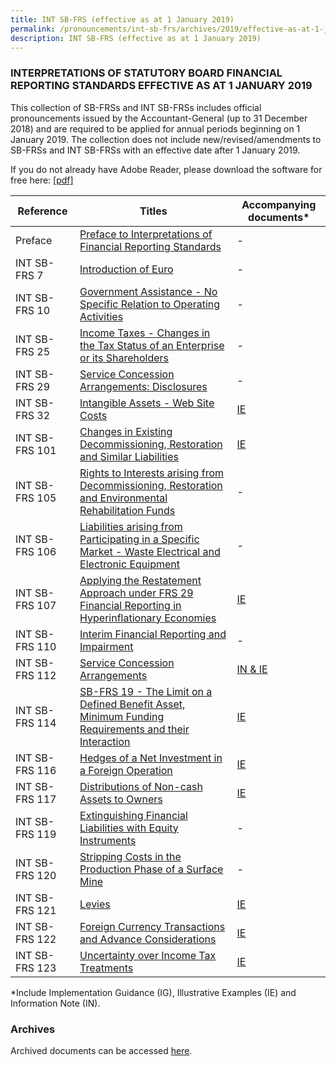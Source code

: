 ```yaml
---
title: INT SB-FRS (effective as at 1 January 2019)
permalink: /pronouncements/int-sb-frs/archives/2019/effective-as-at-1-january-2019/
description: INT SB-FRS (effective as at 1 January 2019)
---
```

### INTERPRETATIONS OF STATUTORY BOARD FINANCIAL REPORTING STANDARDS EFFECTIVE AS AT 1 JANUARY 2019

This collection of SB-FRSs and INT SB-FRSs includes official pronouncements issued by the Accountant-General (up to 31 December 2018) and are required to be applied for annual periods beginning on 1 January 2019. The collection does not include new/revised/amendments to SB-FRSs and INT SB-FRSs with an effective date after 1 January 2019.

If you do not already have Adobe Reader, please download the software for free here: [\[pdf\]](http://www.adobe.com/products/acrobat/readstep2.html)

| Reference | Titles | Accompanying documents\* |
| -------- | -------- | -------- |
| Preface | [Preface to Interpretations of Financial Reporting Standards](/files/Docs/Default%20Source/Int%20Sb%20Frs/Effective%20As%20At%201%20January%202019/INT_SB-FRS_Preface.pdf)  | - |
| INT SB-FRS 7 | [Introduction of Euro](/files/Docs/Default%20Source/Int%20Sb%20Frs/Effective%20As%20At%201%20January%202019/INT_SB-FRS_7_(2019).pdf) | - |
| INT SB-FRS 10 | [Government Assistance - No Specific Relation to Operating Activities](/files/Docs/Default%20Source/Int%20Sb%20Frs/Effective%20As%20At%201%20January%202019/INT_SB-FRS_10_(2019).pdf) | - |
| INT SB-FRS 25 | [Income Taxes - Changes in the Tax Status of an Enterprise or its Shareholders](/files/Docs/Default%20Source/Int%20Sb%20Frs/Effective%20As%20At%201%20January%202019/INT_SB-FRS_25_(2019).pdf) | - |
| INT SB-FRS 29 | [Service Concession Arrangements: Disclosures](/files/Docs/Default%20Source/Int%20Sb%20Frs/Effective%20As%20At%201%20January%202019/INT_SB-FRS_29_(2019).pdf) | - |
| INT SB-FRS 32 | [Intangible Assets - Web Site Costs](/files/Docs/Default%20Source/Int%20Sb%20Frs/Effective%20As%20At%201%20January%202019/INT_SB-FRS_32_(2019).pdf) | [IE](/files/Docs/Default%20Source/Int%20Sb%20Frs/Effective%20As%20At%201%20January%202019/INT_SB-FRS_32_IE_(2019).pdf) |
| INT SB-FRS 101 | [Changes in Existing Decommissioning, Restoration and Similar Liabilities](/files/Docs/Default%20Source/Int%20Sb%20Frs/Effective%20As%20At%201%20January%202019/INT_SB-FRS_101_(2019).pdf) | [IE](/files/Docs/Default%20Source/Int%20Sb%20Frs/Effective%20As%20At%201%20January%202019/INT_SB-FRS_101_IE_(2019).pdf) |
| INT SB-FRS 105 | [Rights to Interests arising from Decommissioning, Restoration and Environmental Rehabilitation Funds](/files/Docs/Default%20Source/Int%20Sb%20Frs/Effective%20As%20At%201%20January%202019/INT_SB-FRS_105_(2019).pdf) | - |
| INT SB-FRS 106 | [Liabilities arising from Participating in a Specific Market - Waste Electrical and Electronic Equipment](/files/Docs/Default%20Source/Int%20Sb%20Frs/Effective%20As%20At%201%20January%202019/INT_SB-FRS_106_(2019).pdf) | - |
| INT SB-FRS 107 | [Applying the Restatement Approach under FRS 29 Financial Reporting in Hyperinflationary Economies](/files/Docs/Default%20Source/Int%20Sb%20Frs/Effective%20As%20At%201%20January%202019/INT_SB-FRS_107_(2019).pdf) | [IE](/files/Docs/Default%20Source/Int%20Sb%20Frs/Effective%20As%20At%201%20January%202019/INT_SB-FRS_107_IE_(2019).pdf) |
| INT SB-FRS 110 | [Interim Financial Reporting and Impairment](/files/Docs/Default%20Source/Int%20Sb%20Frs/Effective%20As%20At%201%20January%202019/INT_SB-FRS_110_(2019).pdf) | - |
| INT SB-FRS 112 | [Service Concession Arrangements](/files/Docs/Default%20Source/Int%20Sb%20Frs/Effective%20As%20At%201%20January%202019/INT_SB-FRS_112_(2019).pdf) | [IN & IE](/files/Docs/Default%20Source/Int%20Sb%20Frs/Effective%20As%20At%201%20January%202019/INT_SB-FRS_112_IN_IE_(2019).pdf) |
| INT SB-FRS 114 | [SB-FRS 19 - The Limit on a Defined Benefit Asset, Minimum Funding Requirements and their Interaction](/files/Docs/Default%20Source/Int%20Sb%20Frs/Effective%20As%20At%201%20January%202019/INT_SB-FRS_114_(2019).pdf) | [IE](/files/Docs/Default%20Source/Int%20Sb%20Frs/Effective%20As%20At%201%20January%202019/INT_SB-FRS_114_IE_(2019).pdf) |
| INT SB-FRS 116 | [Hedges of a Net Investment in a Foreign Operation](/files/Docs/Default%20Source/Int%20Sb%20Frs/Effective%20As%20At%201%20January%202019/INT_SB-FRS_116_(2019).pdf) | [IE](/files/Docs/Default%20Source/Int%20Sb%20Frs/Effective%20As%20At%201%20January%202019/INT_SB-FRS_116_IE_(2019).pdf) |
| INT SB-FRS 117 | [Distributions of Non-cash Assets to Owners](/files/Docs/Default%20Source/Int%20Sb%20Frs/Effective%20As%20At%201%20January%202019/INT_SB-FRS_117_(2019).pdf) | [IE](/files/Docs/Default%20Source/Int%20Sb%20Frs/Effective%20As%20At%201%20January%202019/INT_SB-FRS_117_IE_(2019).pdf) |
| INT SB-FRS 119 | [Extinguishing Financial Liabilities with Equity Instruments](/files/Docs/Default%20Source/Int%20Sb%20Frs/Effective%20As%20At%201%20January%202019/INT_SB-FRS_119_(2019).pdf) | - |
| INT SB-FRS 120 | [Stripping Costs in the Production Phase of a Surface Mine](/files/Docs/Default%20Source/Int%20Sb%20Frs/Effective%20As%20At%201%20January%202019/INT_SB-FRS_120_(2019).pdf) | - |
| INT SB-FRS 121 | [Levies](/files/Docs/Default%20Source/Int%20Sb%20Frs/Effective%20As%20At%201%20January%202019/INT_SB-FRS_121_(2019).pdf) | [IE](/files/Docs/Default%20Source/Int%20Sb%20Frs/Effective%20As%20At%201%20January%202019/INT_SB-FRS_121_IE_(2019).pdf) |
| INT SB-FRS 122 | [Foreign Currency Transactions and Advance Considerations](/files/Docs/Default%20Source/Int%20Sb%20Frs/Effective%20As%20At%201%20January%202019/INT_SB-FRS_122_(2019).pdf) | [IE](/files/Docs/Default%20Source/Int%20Sb%20Frs/Effective%20As%20At%201%20January%202019/INT_SB-FRS_122_IE_(2019).pdf) |
| INT SB-FRS 123 | [Uncertainty over Income Tax Treatments](/files/Docs/Default%20Source/Int%20Sb%20Frs/Effective%20As%20At%201%20January%202019/INT_SB-FRS_123_(2019).pdf) | [IE](/files/Docs/Default%20Source/Int%20Sb%20Frs/Effective%20As%20At%201%20January%202019/INT_SB-FRS_123_IE_(2019).pdf) |

\*Include Implementation Guidance (IG), Illustrative Examples (IE) and Information Note (IN).

### Archives 
Archived documents can be accessed [here](/pronouncements/interpretations-of-sb-frs/archives).